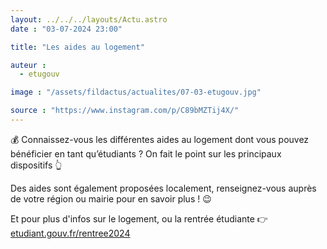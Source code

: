 ```yaml
---
layout: ../../../layouts/Actu.astro
date : "03-07-2024 23:00"

title: "Les aides au logement"

auteur :
  - etugouv

image : "/assets/fildactus/actualites/07-03-etugouv.jpg"

source : "https://www.instagram.com/p/C89bMZTij4X/"
---
```


💰 Connaissez-vous les différentes aides au logement dont vous pouvez bénéficier en tant qu’étudiants ? On fait le point sur les principaux dispositifs 👆

Des aides sont également proposées localement, renseignez-vous auprès de votre région ou mairie pour en savoir plus ! 😉

Et pour plus d'infos sur le logement, ou la rentrée étudiante 👉 [etudiant.gouv.fr/rentree2024](https://www.etudiant.gouv.fr/fr/rentree2024)